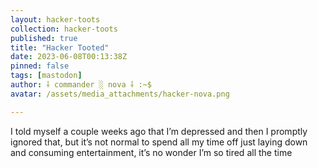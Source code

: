```yaml
---
layout: hacker-toots
collection: hacker-toots
published: true
title: "Hacker Tooted"
date: 2023-06-08T00:13:38Z
pinned: false
tags: [mastodon]
author: ⸸ commander ░ nova ⸸ :~$
avatar: /assets/media_attachments/hacker-nova.png

---
```


<p>I told myself a couple weeks ago that I’m depressed and then I promptly ignored that, but it’s not normal to spend all my time off just laying down and consuming entertainment, it’s no wonder I’m so tired all the time</p>


